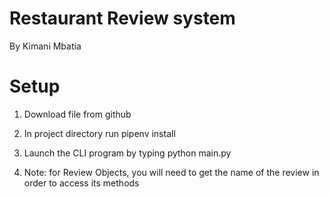 # Restaurant Review system

By Kimani Mbatia
# Setup

1. Download file from github

2. In project directory run pipenv install

3. Launch the CLI program by typing python main.py

4. Note: for Review Objects, you will need to get the name of the review in order to access its methods



